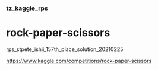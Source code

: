 ### tz_kaggle_rps

# rock-paper-scissors

rps_stpete_ishii_157th_place_solution_20210225

https://www.kaggle.com/competitions/rock-paper-scissors


